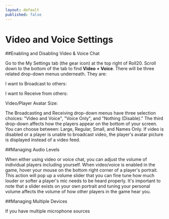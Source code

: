 ```yaml
---
layout: default
published: false
---
```


# Video and Voice Settings

##Enabling and Disabling Video & Voice Chat

Go to the My Settings tab (the gear icon) at the top right of Roll20. Scroll down to the bottom of the tab to find **Video + Voice**. There will be three related drop-down menus underneath. They are:

I want to Broadcast to others:

I want to Receive from others:

Video/Player Avatar Size:

The Broadcasting and Receiving drop-down menus have three selection choices: "Video and Voice", "Voice Only", and "Nothing (Disable)." The third drop-down affects how the players appear on the bottom of your screen. You can choose between: Large, Regular, Small, and Names Only. If video is disabled or a player is unable to broadcast video, the player's avatar picture is displayed instead of a video feed.

##Managing Audio Levels

When either using video or voice chat, you can adjust the volume of individual players including yourself. When video/voice is enabled in the game, hover your mouse on the bottom right corner of a player's portrait. This action will pop up a volume slider that you can fine tune how much louder or softer a player's mic needs to be heard properly. It's important to note that a slider exists on your own portrait and tuning your personal volume affects the volume of how other players in the game hear you.

##Managing Multiple Devices

If you have multiple microphone sources